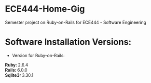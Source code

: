 # ECE444-Home-Gig
Semester project on Ruby-on-Rails for ECE444 - Software Engineering

# Software Installation Versions:

* Version for Ruby-on-Rails:

<b> Ruby: </b> 2.6.4 <br/>
<b> Rails: </b> 6.0.0 <br/>
<b> Sqlite3: </b> 3.30.1 <br/>
